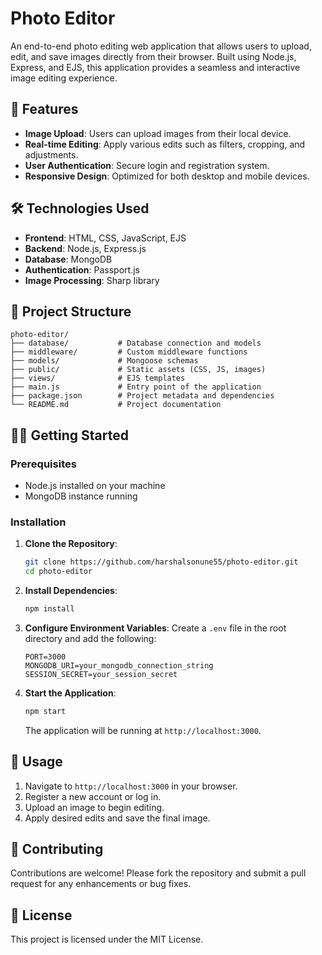 # Photo Editor

An end-to-end photo editing web application that allows users to upload, edit, and save images directly from their browser. Built using Node.js, Express, and EJS, this application provides a seamless and interactive image editing experience.

## 🚀 Features
- **Image Upload**: Users can upload images from their local device.
- **Real-time Editing**: Apply various edits such as filters, cropping, and adjustments.
- **User Authentication**: Secure login and registration system.
- **Responsive Design**: Optimized for both desktop and mobile devices.

## 🛠️ Technologies Used
- **Frontend**: HTML, CSS, JavaScript, EJS
- **Backend**: Node.js, Express.js
- **Database**: MongoDB
- **Authentication**: Passport.js
- **Image Processing**: Sharp library

## 📁 Project Structure
```
photo-editor/
├── database/           # Database connection and models
├── middleware/         # Custom middleware functions
├── models/             # Mongoose schemas
├── public/             # Static assets (CSS, JS, images)
├── views/              # EJS templates
├── main.js             # Entry point of the application
├── package.json        # Project metadata and dependencies
└── README.md           # Project documentation
```

## 🧑‍💻 Getting Started

### Prerequisites
- Node.js installed on your machine
- MongoDB instance running

### Installation
1. **Clone the Repository**:
   ```bash
   git clone https://github.com/harshalsonune55/photo-editor.git
   cd photo-editor
   ```
2. **Install Dependencies**:
   ```bash
   npm install
   ```
3. **Configure Environment Variables**:
   Create a `.env` file in the root directory and add the following:
   ```
   PORT=3000
   MONGODB_URI=your_mongodb_connection_string
   SESSION_SECRET=your_session_secret
   ```
4. **Start the Application**:
   ```bash
   npm start
   ```
   The application will be running at `http://localhost:3000`.

## 📸 Usage
1. Navigate to `http://localhost:3000` in your browser.
2. Register a new account or log in.
3. Upload an image to begin editing.
4. Apply desired edits and save the final image.

## 🤝 Contributing
Contributions are welcome! Please fork the repository and submit a pull request for any enhancements or bug fixes.

## 📄 License
This project is licensed under the MIT License.